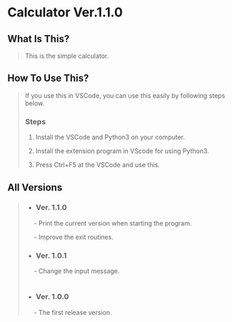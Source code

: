 # Calculator Ver.1.1.0

## What Is This?
> This is the simple calculator.
>
## How To Use This?
> If you use this in VSCode, you can use this easily by following steps below.
> 
> ### Steps
> 1. Install the VSCode and Python3 on your computer.
> 
> 2. Install the extension program in VScode for using Python3.
> 
> 3. Press Ctrl+F5 at the VSCode and use this.

## All Versions
> - ### Ver. 1.1.0
>  &nbsp;&nbsp;&nbsp;&nbsp; - Print the current version when starting the program.
> 
>  &nbsp;&nbsp;&nbsp;&nbsp; - Improve the exit routines.
>
> - ### Ver. 1.0.1
> &nbsp;&nbsp;&nbsp;&nbsp; - Change the input message.
> #
> - ### Ver. 1.0.0
> &nbsp;&nbsp;&nbsp;&nbsp; - The first release version.
> 
#
